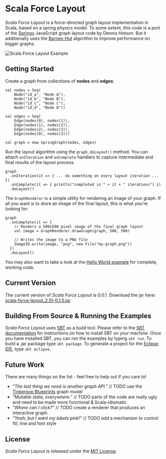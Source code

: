 # Scala Force Layout

_Scala Force Layout_ is a force-directed graph layout implementation in Scala, based on a spring 
physics model. To some extent, this code is a port of the [Springy](http://getspringy.com/) JavaScript 
graph layout code by Dennis Hotson. But it additionally uses the [Barnes-Hut](http://en.wikipedia.org/wiki/Barnes%E2%80%93Hut_simulation)
algorithm to improve performance on bigger graphs.

![Scala Force Layout Example](http://github.com/rsimon/scala-force-layout/raw/master/scala-force-layout.png)

## Getting Started

Create a graph from collections of __nodes__ and __edges__.

    val nodes = Seq(
        Node("id_a", "Node A"),
        Node("id_b", "Node B"),
        Node("id_c", "Node C"),
        Node("id_d", "Node D"))
      
    val edges = Seq(
        Edge(nodes(0), nodes(1)),
        Edge(nodes(1), nodes(2)),
        Edge(nodes(2), nodes(3)),
        Edge(nodes(0), nodes(3)))
      
    val graph = new SpringGraph(nodes, edges)
    
Run the layout algorithm using the ``graph.doLayout()`` method. You can attach ``onIteration`` and
``onComplete`` handlers to capture intermediate and final results of the layout process.

    graph
      .onIteration(it => { ... do something on every layout iteration ... })
      .onComplete(it => { println("completed in " + it + " iterations") })
      .doLayout()
      
The ``GraphRenderer`` is a simple utility for rendering an image of your graph. If all you
want is to store an image of the final layout, this is what you're looking for:

    graph
      .onComplete(it => {
        // Renders a 500x500 pixel image of the final graph layout  
        val image = GraphRenderer.drawGraph(graph, 500, 500)
        
        // Writes the image to a PNG file
        ImageIO.write(image, "png", new File("my-graph.png"))
      })
      .doLayout()
      
You may also want to take a look at the [Hello World 
example](https://github.com/rsimon/scala-force-layout/blob/master/src/main/scala/at/ait/dme/forcelayout/examples/HelloWorld.scala)
for complete, working code. 

## Current Version

The current version of _Scala Force Layout_ is 0.0.1. Download the jar here: [scala-force-layout_2.10-0.1.0.jar](http://rsimon.github.com/files/scala-force-layout_2.10-0.1.0.jar)

## Building From Source & Running the Examples

_Scala Force Layout_ uses [SBT](http://www.scala-sbt.org/) as a build tool. Please refer to the
[SBT documentation](http://www.scala-sbt.org/release/docs/index.html) for instructions on how to
install SBT on your machine. Once you have installed SBT, you can run the examples by typing ``sbt run``. 
To build a .jar package type ``sbt package``. To generate a project for the 
[Eclipse IDE](http://www.eclipse.org/), type ``sbt eclipse``.

## Future Work

There are many things on the list - feel free to help out if you care to!

* _"The last thing we need is another graph API."_ // TODO use the [Tinkerpop Blueprints](https://github.com/tinkerpop/blueprints/wiki) graph model
* _"Mutable state, everywhere."_ // TODO parts of the code are really ugly and need to be made more functional & Scala-idiomatic
* _"Where can I click?"_ // TODO create a renderer that produces an interactive graph
* _"Yeah, but I want my labels pink!"_ // TODO add a mechanism to control fill, line and font style

## License

_Scala Force Layout_ is released under the [MIT License](http://en.wikipedia.org/wiki/MIT_License).

